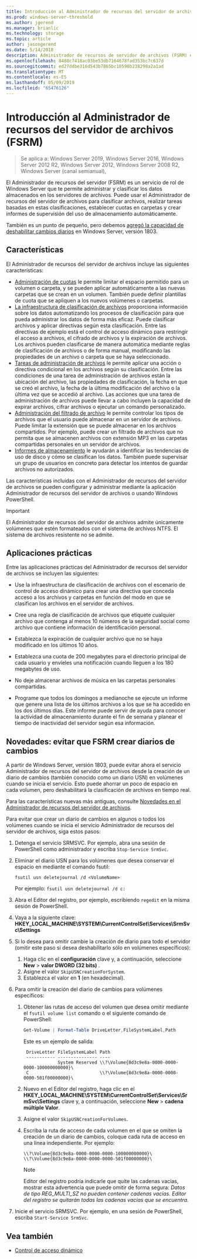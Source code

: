 ```yaml
---
title: Introducción al Administrador de recursos del servidor de archivos (FSRM)
ms.prod: windows-server-threshold
ms.author: jgerend
ms.manager: brianlic
ms.technology: storage
ms.topic: article
author: jasongerend
ms.date: 5/14/2018
description: Administrador de recursos de servidor de archivos (FSRM) es una herramienta que le permite administrar y clasificar los datos en un servidor de archivos de Windows Server.
ms.openlocfilehash: 8488c7418ac03be53db7164678fad353bc7c637d
ms.sourcegitcommit: ed27ddbe316d543b7865bc10590b238290a2a1ad
ms.translationtype: MT
ms.contentlocale: es-ES
ms.lasthandoff: 05/09/2019
ms.locfileid: "65476126"
---
```

# <a name="file-server-resource-manager-fsrm-overview"></a>Introducción al Administrador de recursos del servidor de archivos (FSRM)

> Se aplica a: Windows Server 2019, Windows Server 2016, Windows Server 2012 R2, Windows Server 2012, Windows Server 2008 R2, Windows Server (canal semianual), 

El Administrador de recursos del servidor (FSRM) es un servicio de rol de Windows Server que te permite administrar y clasificar los datos almacenados en los servidores de archivos. Puede usar el Administrador de recursos del servidor de archivos para clasificar archivos, realizar tareas basadas en estas clasificaciones, establecer cuotas en carpetas y crear informes de supervisión del uso de almacenamiento automáticamente.

También es un punto de pequeño, pero debemos [agregó la capacidad de deshabilitar cambios diarios](#whats-new) en Windows Server, versión 1803.

## <a name="features"></a>Características

El Administrador de recursos del servidor de archivos incluye las siguientes características:

-   [Administración de cuotas](quota-management.md) le permite limitar el espacio permitido para un volumen o carpeta, y se pueden aplicar automáticamente a las nuevas carpetas que se crean en un volumen. También puede definir plantillas de cuota que se apliquen a los nuevos volúmenes o carpetas.  
-   [La infraestructura de clasificación de archivos](classification-management.md) proporciona información sobre los datos automatizando los procesos de clasificación para que pueda administrar los datos de forma más eficaz. Puede clasificar archivos y aplicar directivas según esta clasificación. Entre las directivas de ejemplo está el control de acceso dinámico para restringir el acceso a archivos, el cifrado de archivos y la expiración de archivos. Los archivos pueden clasificarse de manera automática mediante reglas de clasificación de archivos o de forma manual, modificando las propiedades de un archivo o carpeta que se haya seleccionado.
-   [Tareas de administración de archivos](file-management-tasks.md) le permite aplicar una acción o directiva condicional en los archivos según su clasificación. Entre las condiciones de una tarea de administración de archivos están la ubicación del archivo, las propiedades de clasificación, la fecha en que se creó el archivo, la fecha de la última modificación del archivo o la última vez que se accedió al archivo. Las acciones que una tarea de administración de archivos puede llevar a cabo incluyen la capacidad de expirar archivos, cifrar archivos o ejecutar un comando personalizado.
-   [Administración del filtrado de archivo](file-screening-management.md) le permite controlar los tipos de archivos que el usuario puede almacenar en un servidor de archivos. Puede limitar la extensión que se puede almacenar en los archivos compartidos. Por ejemplo, puede crear un filtrado de archivos que no permita que se almacenen archivos con extensión MP3 en las carpetas compartidas personales en un servidor de archivos.
-   [Informes de almacenamiento](storage-reports-management.md) le ayudarán a identificar las tendencias de uso de disco y cómo se clasifican los datos. También puede supervisar un grupo de usuarios en concreto para detectar los intentos de guardar archivos no autorizados.  
  
Las características incluidas con el Administrador de recursos del servidor de archivos se pueden configurar y administrar mediante la aplicación Administrador de recursos del servidor de archivos o usando Windows PowerShell.
  
> [!IMPORTANT]
>  El Administrador de recursos del servidor de archivos admite únicamente volúmenes que estén formateados con el sistema de archivos NTFS. El sistema de archivos resistente no se admite.  
  
## <a name="practical-applications"></a>Aplicaciones prácticas  
 Entre las aplicaciones prácticas del Administrador de recursos del servidor de archivos se incluyen las siguientes:  
  
-   Use la infraestructura de clasificación de archivos con el escenario de control de acceso dinámico para crear una directiva que conceda acceso a los archivos y carpetas en función del modo en que se clasifican los archivos en el servidor de archivos.  
  
-   Cree una regla de clasificación de archivos que etiquete cualquier archivo que contenga al menos 10 números de la seguridad social como archivo que contiene información de identificación personal.  
  
-   Establezca la expiración de cualquier archivo que no se haya modificado en los últimos 10 años.  
  
-   Establezca una cuota de 200 megabytes para el directorio principal de cada usuario y envíeles una notificación cuando lleguen a los 180 megabytes de uso.  
  
-   No deje almacenar archivos de música en las carpetas personales compartidas.  
  
-   Programe que todos los domingos a medianoche se ejecute un informe que genere una lista de los últimos archivos a los que se ha accedido en los dos últimos días. Este informe puede servir de ayuda para conocer la actividad de almacenamiento durante el fin de semana y planear el tiempo de inactividad del servidor según esa información.  

## <a name="whats-new"></a>Novedades: evitar que FSRM crear diarios de cambios

A partir de Windows Server, versión 1803, puede evitar ahora el servicio Administrador de recursos del servidor de archivos desde la creación de un diario de cambios (también conocido como un diario USN) en volúmenes cuando se inicia el servicio. Esto puede ahorrar un poco de espacio en cada volumen, pero deshabilitará la clasificación de archivos en tiempo real.

Para las características nuevas más antiguas, consulte [Novedades en el Administrador de recursos del servidor de archivos](https://technet.microsoft.com/library/dn383587.aspx).

Para evitar que crear un diario de cambios en algunos o todos los volúmenes cuando se inicia el servicio Administrador de recursos del servidor de archivos, siga estos pasos: 

1. Detenga el servicio SRMSVC. Por ejemplo, abra una sesión de PowerShell como administrador y escriba `Stop-Service SrmSvc`.
2. Eliminar el diario USN para los volúmenes que desea conservar el espacio en mediante el comando fsutil: 

      ```
      fsutil usn deletejournal /d <VolumeName>
      ```
    Por ejemplo: `fsutil usn deletejournal /d c:`

3. Abra el Editor del registro, por ejemplo, escribiendo `regedit` en la misma sesión de PowerShell.
4. Vaya a la siguiente clave: **HKEY_LOCAL_MACHINE\SYSTEM\CurrentControlSet\Services\SrmSvc\Settings**
5. Si lo desea para omitir cambie la creación de diario para todo el servidor (omitir este paso si desea deshabilitarlo sólo en volúmenes específicos):
    1. Haga clic en el **configuración** clave y, a continuación, seleccione **New** > **valor DWORD (32 bits)** . 
    1. Asigne el valor `SkipUSNCreationForSystem`.
    1. Establezca el valor en **1** (en hexadecimal).
6. Para omitir la creación del diario de cambios para volúmenes específicos:
    1. Obtener las rutas de acceso del volumen que desea omitir mediante el `fsutil volume list` comando o el siguiente comando de PowerShell:
        ```PowerShell
        Get-Volume | Format-Table DriveLetter,FileSystemLabel,Path
        ```
       Este es un ejemplo de salida:

       ```
        DriveLetter FileSystemLabel Path
        ----------- --------------- ----
                    System Reserved \\?\Volume{8d3c9e8a-0000-0000-0000-100000000000}\
        C                           \\?\Volume{8d3c9e8a-0000-0000-0000-501f00000000}\
       ```
    2. Nuevo en el Editor del registro, haga clic en el **HKEY_LOCAL_MACHINE\SYSTEM\CurrentControlSet\Services\SrmSvc\Settings** clave y, a continuación, seleccione **New** > **cadena múltiple Valor**.
    3. Asigne el valor `SkipUSNCreationForVolumes`.
    4. Escriba la ruta de acceso de cada volumen en el que se omiten la creación de un diario de cambios, coloque cada ruta de acceso en una línea independiente. Por ejemplo:

        ```
        \\?\Volume{8d3c9e8a-0000-0000-0000-100000000000}\
        \\?\Volume{8d3c9e8a-0000-0000-0000-501f00000000}\
        ```

        > [!NOTE] 
        > Editor del registro podría indicarle que quite las cadenas vacías, mostrar esta advertencia que puede omitir de forma segura: *Datos de tipo REG_MULTI_SZ no pueden contener cadenas vacías. Editor del registro se quitarán todas las cadenas vacías que se encuentra.*

7. Inicie el servicio SRMSVC. Por ejemplo, en una sesión de PowerShell, escriba `Start-Service SrmSvc`.



## <a name="see-also"></a>Vea también

- [Control de acceso dinámico](https://technet.microsoft.com/library/dn408191(v=ws.11).aspx) 